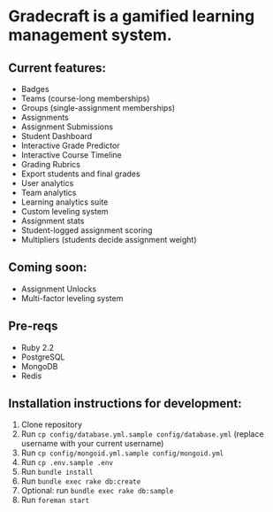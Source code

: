 # Gradecraft is a gamified learning management system.


## Current features:
* Badges
* Teams (course-long memberships)
* Groups (single-assignment memberships)
* Assignments
* Assignment Submissions
* Student Dashboard
* Interactive Grade Predictor
* Interactive Course Timeline
* Grading Rubrics
* Export students and final grades
* User analytics
* Team analytics
* Learning analytics suite
* Custom leveling system
* Assignment stats
* Student-logged assignment scoring
* Multipliers (students decide assignment weight)

## Coming soon:
* Assignment Unlocks
* Multi-factor leveling system

## Pre-reqs
* Ruby 2.2
* PostgreSQL
* MongoDB
* Redis

## Installation instructions for development:
1. Clone repository
1. Run `cp config/database.yml.sample config/database.yml` (replace username with your current username)
1. Run `cp config/mongoid.yml.sample config/mongoid.yml`
1. Run `cp .env.sample .env`
1. Run `bundle install`
1. Run `bundle exec rake db:create`
1. Optional: run `bundle exec rake db:sample`
1. Run `foreman start`
